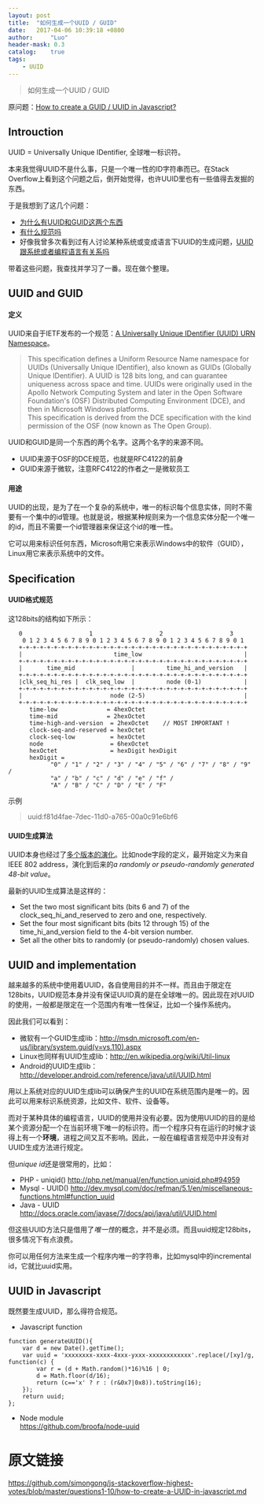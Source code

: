 ```yaml
---
layout: post
title:  "如何生成一个UUID / GUID"
date:   2017-04-06 10:39:18 +0800
author:     "Luo"
header-mask: 0.3
catalog:    true
tags:
    - UUID
---
```


> 如何生成一个UUID / GUID


原问题：[How to create a GUID / UUID in Javascript?](http://stackoverflow.com/questions/105034/how-to-create-a-guid-uuid-in-javascript)

## Introuction
UUID = Universally Unique IDentifier, 全球唯一标识符。

本来我觉得UUID不是什么事，只是一个唯一性的ID字符串而已。在Stack Overflow上看到这个问题之后，倒开始觉得，也许UUID里也有一些值得去发掘的东西。

于是我想到了这几个问题：

* [为什么有UUID和GUID这两个东西](#uuid-and-guid)
* [有什么规范吗](#specification)
* 好像我曾多次看到过有人讨论某种系统或变成语言下UUID的生成问题，[UUID跟系统或者编程语言有关系吗](#uuid-and-implementation)

带着这些问题，我查找并学习了一番。现在做个整理。

## UUID and GUID

#### 定义

UUID来自于IETF发布的一个规范：[A Universally Unique IDentifier (UUID) URN Namespace](http://www.ietf.org/rfc/rfc4122.txt)。

> This specification defines a Uniform Resource Name namespace for UUIDs (Universally Unique IDentifier), also known as GUIDs (Globally Unique IDentifier).  A UUID is 128 bits long, and can guarantee uniqueness across space and time.  UUIDs were originally used in the Apollo Network Computing System and later in the Open Software Foundation's (OSF) Distributed Computing Environment (DCE), and then in Microsoft Windows platforms.  
This specification is derived from the DCE specification with the kind permission of the OSF (now known as The Open Group).

UUID和GUID是同一个东西的两个名字。这两个名字的来源不同。

* UUID来源于OSF的DCE规范，也就是RFC4122的前身
* GUID来源于微软，注意RFC4122的作者之一是微软员工

#### 用途

UUID的出现，是为了在一个复杂的系统中，唯一的标识每个信息实体，同时不需要有一个集中的id管理。也就是说，根据某种规则来为一个信息实体分配一个唯一的id，而且不需要一个id管理器来保证这个id的唯一性。

它可以用来标识任何东西，Microsoft用它来表示Windows中的软件（GUID），Linux用它来表示系统中的文件。

## Specification

#### UUID格式规范

这128bits的结构如下所示：

```
   0                   1                   2                   3
    0 1 2 3 4 5 6 7 8 9 0 1 2 3 4 5 6 7 8 9 0 1 2 3 4 5 6 7 8 9 0 1
   +-+-+-+-+-+-+-+-+-+-+-+-+-+-+-+-+-+-+-+-+-+-+-+-+-+-+-+-+-+-+-+-+
   |                          time_low                             |
   +-+-+-+-+-+-+-+-+-+-+-+-+-+-+-+-+-+-+-+-+-+-+-+-+-+-+-+-+-+-+-+-+
   |       time_mid                |         time_hi_and_version   |
   +-+-+-+-+-+-+-+-+-+-+-+-+-+-+-+-+-+-+-+-+-+-+-+-+-+-+-+-+-+-+-+-+
   |clk_seq_hi_res |  clk_seq_low  |         node (0-1)            |
   +-+-+-+-+-+-+-+-+-+-+-+-+-+-+-+-+-+-+-+-+-+-+-+-+-+-+-+-+-+-+-+-+
   |                         node (2-5)                            |
   +-+-+-+-+-+-+-+-+-+-+-+-+-+-+-+-+-+-+-+-+-+-+-+-+-+-+-+-+-+-+-+-+
      time-low              = 4hexOctet
      time-mid              = 2hexOctet
      time-high-and-version  = 2hexOctet    // MOST IMPORTANT !
      clock-seq-and-reserved = hexOctet
      clock-seq-low          = hexOctet
      node                   = 6hexOctet
      hexOctet               = hexDigit hexDigit
      hexDigit =
            "0" / "1" / "2" / "3" / "4" / "5" / "6" / "7" / "8" / "9" /
            "a" / "b" / "c" / "d" / "e" / "f" /
            "A" / "B" / "C" / "D" / "E" / "F"
```

示例

> uuid:f81d4fae-7dec-11d0-a765-00a0c91e6bf6

#### UUID生成算法

UUID本身也经过了[多个版本的演化](http://en.wikipedia.org/wiki/Universally_unique_identifier#Variants_and_versions)。比如node字段的定义，最开始定义为来自IEEE 802 address，演化到后来的*a randomly or pseudo-randomly generated 48-bit value*。

最新的UUID生成算法是这样的：

 * Set the two most significant bits (bits 6 and 7) of the clock_seq_hi_and_reserved to zero and one, respectively.
 * Set the four most significant bits (bits 12 through 15) of the time_hi_and_version field to the 4-bit version number.
 * Set all the other bits to randomly (or pseudo-randomly) chosen values.

## UUID and implementation

越来越多的系统中使用着UUID，各自使用目的并不一样。而且由于限定在128bits，UUID规范本身并没有保证UUID真的是在全球唯一的。因此现在对UUID的使用，一般都是限定在一个范围内有唯一性保证，比如一个操作系统内。

因此我们可以看到：

* 微软有一个GUID生成lib：http://msdn.microsoft.com/en-us/library/system.guid(v=vs.110).aspx
* Linux也同样有UUID生成lib：http://en.wikipedia.org/wiki/Util-linux
* Android的UUID生成lib：http://developer.android.com/reference/java/util/UUID.html

用以上系统对应的UUID生成lib可以确保产生的UUID在系统范围内是唯一的。因此可以用来标识系统资源，比如文件、软件、设备等。

而对于某种具体的编程语言，UUID的使用并没有必要。因为使用UUID的目的是给某个资源分配一个在当前环境下唯一的标识符。而一个程序只有在运行的时候才谈得上有一个**环境**，进程之间又互不影响。因此，一般在编程语言规范中并没有对UUID生成方法进行规定。

但*unique id*还是很常用的，比如：

* PHP - uniqid() http://php.net/manual/en/function.uniqid.php#94959
* Mysql - UUID() http://dev.mysql.com/doc/refman/5.1/en/miscellaneous-functions.html#function_uuid
* Java - UUID http://docs.oracle.com/javase/7/docs/api/java/util/UUID.html

但这些UUID方法只是借用了*唯一性*的概念，并不是必须。而且uuid规定128bits，很多情况下有点浪费。

你可以用任何方法来生成一个程序内唯一的字符串，比如mysql中的incremental id，它就比uuid实用。

## UUID in Javascript

既然要生成UUID，那么得符合规范。

* Javascript function

```
function generateUUID(){
    var d = new Date().getTime();
    var uuid = 'xxxxxxxx-xxxx-4xxx-yxxx-xxxxxxxxxxxx'.replace(/[xy]/g, function(c) {
        var r = (d + Math.random()*16)%16 | 0;
        d = Math.floor(d/16);
        return (c=='x' ? r : (r&0x7|0x8)).toString(16);
    });
    return uuid;
};
```

* Node module  
https://github.com/broofa/node-uuid


# 原文链接

> 
https://github.com/simongong/js-stackoverflow-highest-votes/blob/master/questions1-10/how-to-create-a-UUID-in-javascript.md
